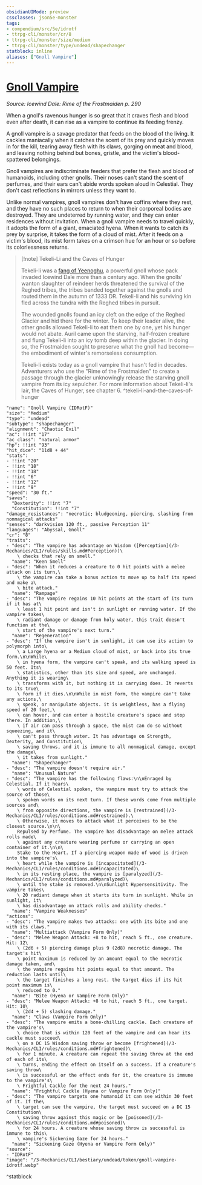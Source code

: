 ```yaml
---
obsidianUIMode: preview
cssclasses: json5e-monster
tags:
- compendium/src/5e/idrotf
- ttrpg-cli/monster/cr/8
- ttrpg-cli/monster/size/medium
- ttrpg-cli/monster/type/undead/shapechanger
statblock: inline
aliases: ["Gnoll Vampire"]
---
```

# [Gnoll Vampire](3-Mechanics\CLI\bestiary\undead/gnoll-vampire-idrotf.md)
*Source: Icewind Dale: Rime of the Frostmaiden p. 290*  

When a gnoll's ravenous hunger is so great that it craves flesh and blood even after death, it can rise as a vampire to continue its feeding frenzy.

A gnoll vampire is a savage predator that feeds on the blood of the living. It cackles maniacally when it catches the scent of its prey and quickly moves in for the kill, tearing away flesh with its claws, gorging on meat and blood, and leaving nothing behind but bones, gristle, and the victim's blood-spattered belongings.

Gnoll vampires are indiscriminate feeders that prefer the flesh and blood of humanoids, including other gnolls. Their noses can't stand the scent of perfumes, and their ears can't abide words spoken aloud in Celestial. They don't cast reflections in mirrors unless they want to.

Unlike normal vampires, gnoll vampires don't have coffins where they rest, and they have no such places to return to when their corporeal bodies are destroyed. They are undeterred by running water, and they can enter residences without invitation. When a gnoll vampire needs to travel quickly, it adopts the form of a giant, emaciated hyena. When it wants to catch its prey by surprise, it takes the form of a cloud of mist. After it feeds on a victim's blood, its mist form takes on a crimson hue for an hour or so before its colorlessness returns.

> [!note] Tekeli-Li and the Caves of Hunger
> 
> Tekeli-li was a [fang of Yeenoghu](/3-Mechanics/CLI/bestiary/fiend/gnoll-fang-of-yeenoghu.md), a powerful gnoll whose pack invaded Icewind Dale more than a century ago. When the gnolls' wanton slaughter of reindeer herds threatened the survival of the Reghed tribes, the tribes banded together against the gnolls and routed them in the autumn of 1333 DR. Tekeli-li and his surviving kin fled across the tundra with the Reghed tribes in pursuit.
> 
> The wounded gnolls found an icy cleft on the edge of the Reghed Glacier and hid there for the winter. To keep their leader alive, the other gnolls allowed Tekeli-li to eat them one by one, yet his hunger would not abate. Auril came upon the starving, half-frozen creature and flung Tekeli-li into an icy tomb deep within the glacier. In doing so, the Frostmaiden sought to preserve what the gnoll had become—the embodiment of winter's remorseless consumption.
> 
> Tekeli-li exists today as a gnoll vampire that hasn't fed in decades. Adventurers who use the "Rime of the Frostmaiden" to create a passage through the glacier unknowingly release the starving gnoll vampire from its icy sepulcher. For more information about Tekeli-li's lair, the Caves of Hunger, see chapter 6.
^tekeli-li-and-the-caves-of-hunger

```statblock
"name": "Gnoll Vampire (IDRotF)"
"size": "Medium"
"type": "undead"
"subtype": "shapechanger"
"alignment": "Chaotic Evil"
"ac": !!int "17"
"ac_class": "natural armor"
"hp": !!int "93"
"hit_dice": "11d8 + 44"
"stats":
- !!int "20"
- !!int "18"
- !!int "18"
- !!int "6"
- !!int "12"
- !!int "9"
"speed": "30 ft."
"saves":
  "Dexterity": !!int "7"
  "Constitution": !!int "7"
"damage_resistances": "necrotic; bludgeoning, piercing, slashing from nonmagical attacks"
"senses": "darkvision 120 ft., passive Perception 11"
"languages": "Abyssal, Gnoll"
"cr": "8"
"traits":
- "desc": "The vampire has advantage on Wisdom ([Perception](/3-Mechanics/CLI/rules/skills.md#Perception))\
    \ checks that rely on smell."
  "name": "Keen Smell"
- "desc": "When it reduces a creature to 0 hit points with a melee attack on its turn,\
    \ the vampire can take a bonus action to move up to half its speed and make a\
    \ bite attack."
  "name": "Rampage"
- "desc": "The vampire regains 10 hit points at the start of its turn if it has at\
    \ least 1 hit point and isn't in sunlight or running water. If the vampire takes\
    \ radiant damage or damage from holy water, this trait doesn't function at the\
    \ start of the vampire's next turn."
  "name": "Regeneration"
- "desc": "If the vampire isn't in sunlight, it can use its action to polymorph into\
    \ a Large hyena or a Medium cloud of mist, or back into its true form.\n\nWhile\
    \ in hyena form, the vampire can't speak, and its walking speed is 50 feet. Its\
    \ statistics, other than its size and speed, are unchanged. Anything it is wearing\
    \ transforms with it, but nothing it is carrying does. It reverts to its true\
    \ form if it dies.\n\nWhile in mist form, the vampire can't take any actions,\
    \ speak, or manipulate objects. it is weightless, has a flying speed of 20 feet,\
    \ can hover, and can enter a hostile creature's space and stop there. In addition,\
    \ if air can pass through a space, the mist can do so without squeezing, and it\
    \ can't pass through water. It has advantage on Strength, Dexterity, and Constitution\
    \ saving throws, and it is immune to all nonmagical damage, except the damage\
    \ it takes from sunlight."
  "name": "Shapechanger"
- "desc": "The vampire doesn't require air."
  "name": "Unusual Nature"
- "desc": "The vampire has the following flaws:\n\nEnraged by Celestial. If it hears\
    \ words of Celestial spoken, the vampire must try to attack the source of those\
    \ spoken words on its next turn. If these words come from multiple sources and\
    \ from opposite directions, the vampire is [restrained](/3-Mechanics/CLI/rules/conditions.md#restrained).\
    \ Otherwise, it moves to attack what it perceives to be the closest source.\n\n\
    Repulsed by Perfume. The vampire has disadvantage on melee attack rolls made\
    \ against any creature wearing perfume or carrying an open container of it.\n\n\
    Stake to the Heart. If a piercing weapon made of wood is driven into the vampire's\
    \ heart while the vampire is [incapacitated](/3-Mechanics/CLI/rules/conditions.md#incapacitated)\
    \ in its resting place, the vampire is [paralyzed](/3-Mechanics/CLI/rules/conditions.md#paralyzed)\
    \ until the stake is removed.\n\nSunlight Hypersensitivity. The vampire takes\
    \ 20 radiant damage when it starts its turn in sunlight. While in sunlight, it\
    \ has disadvantage on attack rolls and ability checks."
  "name": "Vampire Weaknesses"
"actions":
- "desc": "The vampire makes two attacks: one with its bite and one with its claws."
  "name": "Multiattack (Vampire Form Only)"
- "desc": "Melee Weapon Attack: +8 to hit, reach 5 ft., one creature. Hit: 12\
    \ (2d6 + 5) piercing damage plus 9 (2d8) necrotic damage. The target's hit\
    \ point maximum is reduced by an amount equal to the necrotic damage taken, and\
    \ the vampire regains hit points equal to that amount. The reduction lasts until\
    \ the target finishes a long rest. the target dies if its hit point maximum is\
    \ reduced to 0."
  "name": "Bite (Hyena or Vampire Form Only)"
- "desc": "Melee Weapon Attack: +8 to hit, reach 5 ft., one target. Hit: 10\
    \ (2d4 + 5) slashing damage."
  "name": "Claws (Vampire Form Only)"
- "desc": "The vampire emits a bone-chilling cackle. Each creature of the vampire's\
    \ choice that is within 120 feet of the vampire and can hear its cackle must succeed\
    \ on a DC 15 Wisdom saving throw or become [frightened](/3-Mechanics/CLI/rules/conditions.md#frightened)\
    \ for 1 minute. A creature can repeat the saving throw at the end of each of its\
    \ turns, ending the effect on itself on a success. If a creature's saving throw\
    \ is successful or the effect ends for it, the creature is immune to the vampire's\
    \ Frightful Cackle for the next 24 hours."
  "name": "Frightful Cackle (Hyena or Vampire Form Only)"
- "desc": "The vampire targets one humanoid it can see within 30 feet of it. If the\
    \ target can see the vampire, the target must succeed on a DC 15 Constitution\
    \ saving throw against this magic or be [poisoned](/3-Mechanics/CLI/rules/conditions.md#poisoned)\
    \ for 24 hours. A creature whose saving throw is successful is immune to this\
    \ vampire's Sickening Gaze for 24 hours."
  "name": "Sickening Gaze (Hyena or Vampire Form Only)"
"source":
- "IDRotF"
"image": "/3-Mechanics/CLI/bestiary/undead/token/gnoll-vampire-idrotf.webp"
```
^statblock